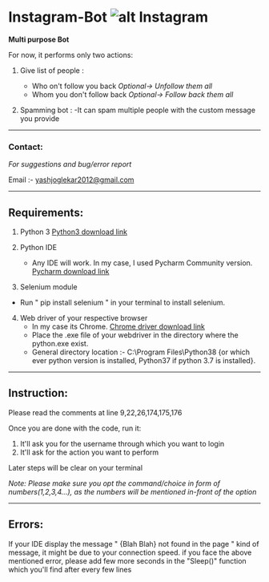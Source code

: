 # Instagram-Bot  ![alt Instagram](https://img.icons8.com/cute-clipart/2x/instagram-new.png)



**Multi purpose Bot**
	
For now, it performs only two actions:

1. Give list of people :
	- Who on't follow you back      _Optional-> Unfollow them all_
	- Whom you don't follow back    _Optional-> Follow back them all_

2. Spamming bot :
	-It can spam multiple people with the custom message you provide




-------------
### Contact:


_For suggestions and bug/error report_
	
Email :- yashjoglekar2012@gmail.com




-----------------
## Requirements:


1. Python 3
	[Python3 download link](https://www.python.org/downloads)

2. Python IDE
	- Any IDE will work. In my case, I used Pycharm Community version. 
	[Pycharm download link](https://www.jetbrains.com/pycharm/download/#section=windows)

3. Selenium module
- Run " pip install selenium " in your terminal to install selenium.

4. Web driver of your respective browser
	- In my case its Chrome.
	[Chrome driver download link](https://chromedriver.chromium.org/downloads)
	- Place the .exe file of your webdriver in the directory where the python.exe exist.
	- General directory location :- C:\Program Files\Python38 {or which ever python version is installed, Python37 if python 3.7 is installed}.




---------------
## Instruction:


Please read the comments at line 9,22,26,174,175,176
	
Once you are done with the code, run it:

1. It'll ask you for the username through which you want to login
2. It'll ask for the action you want to perform

Later steps will be clear on your terminal
		
_Note: Please make sure you opt the command/choice in form of numbers(1,2,3,4...), as the numbers will be mentioned in-front of the option_
	
	
	
	
-------------
## Errors:


If your IDE display the message " {Blah Blah} not found in the page " kind of message, it might be due to your connection speed.
if you face the above mentioned error, please add few more seconds in the "Sleep()" function which you'll find after every few lines
